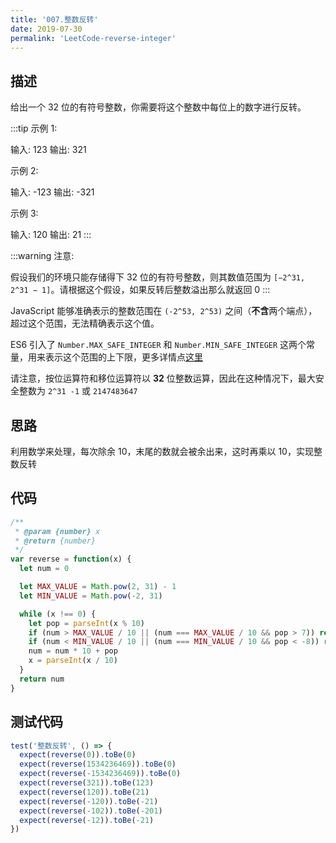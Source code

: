 ```yaml
---
title: '007.整数反转'
date: 2019-07-30
permalink: 'LeetCode-reverse-integer'
---
```


## 描述

给出一个 32 位的有符号整数，你需要将这个整数中每位上的数字进行反转。

:::tip
示例 1:

输入: 123
输出: 321

示例 2:

输入: -123
输出: -321

示例 3:

输入: 120
输出: 21
:::

:::warning
注意:

假设我们的环境只能存储得下 32 位的有符号整数，则其数值范围为 `[−2^31, 2^31 − 1]`。请根据这个假设，如果反转后整数溢出那么就返回 0
:::

JavaScript 能够准确表示的整数范围在 `(-2^53, 2^53)` 之间（**不含**两个端点），超过这个范围，无法精确表示这个值。

ES6 引入了 `Number.MAX_SAFE_INTEGER` 和 `Number.MIN_SAFE_INTEGER` 这两个常量，用来表示这个范围的上下限，更多详情点[这里](https://es6.ruanyifeng.com/#docs/number#%E5%AE%89%E5%85%A8%E6%95%B4%E6%95%B0%E5%92%8C-Number-isSafeInteger)

请注意，按位运算符和移位运算符以 **32** 位整数运算，因此在这种情况下，最大安全整数为 `2^31 -1` 或 `2147483647`

## 思路

利用数学来处理，每次除余 10，末尾的数就会被余出来，这时再乘以 10，实现整数反转

## 代码

```js
/**
 * @param {number} x
 * @return {number}
 */
var reverse = function(x) {
  let num = 0

  let MAX_VALUE = Math.pow(2, 31) - 1
  let MIN_VALUE = Math.pow(-2, 31)

  while (x !== 0) {
    let pop = parseInt(x % 10)
    if (num > MAX_VALUE / 10 || (num === MAX_VALUE / 10 && pop > 7)) return 0
    if (num < MIN_VALUE / 10 || (num === MIN_VALUE / 10 && pop < -8)) return 0
    num = num * 10 + pop
    x = parseInt(x / 10)
  }
  return num
}
```

## 测试代码

```js
test('整数反转', () => {
  expect(reverse(0)).toBe(0)
  expect(reverse(1534236469)).toBe(0)
  expect(reverse(-1534236469)).toBe(0)
  expect(reverse(321)).toBe(123)
  expect(reverse(120)).toBe(21)
  expect(reverse(-120)).toBe(-21)
  expect(reverse(-102)).toBe(-201)
  expect(reverse(-12)).toBe(-21)
})
```
